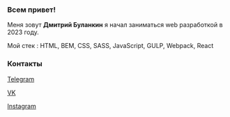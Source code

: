 ### Всем привет!

Меня зовут **Дмитрий Буланкин** я начал заниматься web разработкой в 2023 году.

Мой стек : HTML, BEM, CSS, SASS, JavaScript, GULP, Webpack, React

### Контакты

[Telegram](https://t.me/SWED_DIMA)

[VK](https://vk.com/dimaswed)

[Instagram](https://www.instagram.com/dima.swed/)
